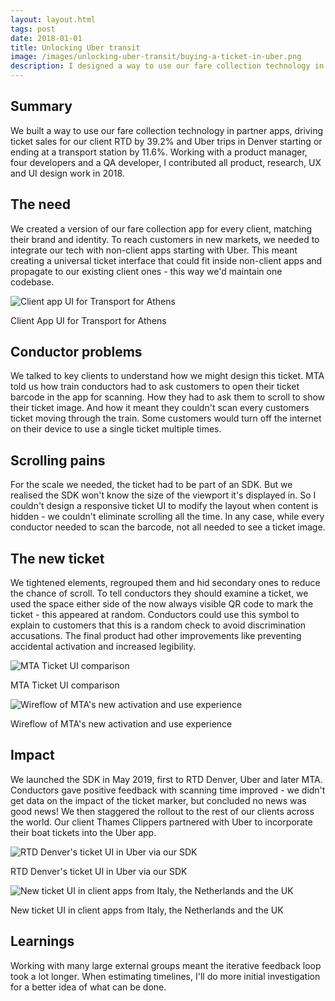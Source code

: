 ```yaml
---
layout: layout.html
tags: post
date: 2018-01-01
title: Unlocking Uber transit
image: /images/unlocking-uber-transit/buying-a-ticket-in-uber.png
description: I designed a way to use our fare collection technology in partner apps, driving ticket sales for our client RTD by 39.2% and Uber trips in Denver starting or ending at a transport station by 11.6%.
---
```

## Summary

We built a way to use our fare collection technology in partner apps, driving ticket sales for our client RTD by 39.2% and Uber trips in Denver starting or ending at a transport station by 11.6%. Working with a product manager, four developers and a QA developer, I contributed all product, research, UX and UI design work in 2018.

## The need

We created a version of our fare collection app for every client, matching their brand and identity. To reach customers in new markets, we needed to integrate our tech with non-client apps starting with Uber. This meant creating a universal ticket interface that could fit inside non-client apps and propagate to our existing client ones - this way we'd maintain one codebase.

![Client app UI for Transport for Athens](/images/unlocking-uber-transit/woman-using-athens-mobile-travel-app.jpg)<figcaption>Client App UI for Transport for Athens</figcaption>

## Conductor problems

We talked to key clients to understand how we might design this ticket. MTA told us how train conductors had to ask customers to open their ticket barcode in the app for scanning. How they had to ask them to scroll to show their ticket image. And how it meant they couldn't scan every customers ticket moving through the train. Some customers would turn off the internet on their device to use a single ticket multiple times.

## Scrolling pains

For the scale we needed, the ticket had to be part of an SDK. But we realised the SDK won't know the size of the viewport it's displayed in. So I couldn't design a responsive ticket UI to modify the layout when content is hidden - we couldn't eliminate scrolling all the time. In any case, while every conductor needed to scan the barcode, not all needed to see a ticket image.

## The new ticket

We tightened elements, regrouped them and hid secondary ones to reduce the chance of scroll. To tell conductors they should examine a ticket, we used the space either side of the now always visible QR code to mark the ticket - this appeared at random. Conductors could use this symbol to explain to customers that this is a random check to avoid discrimination accusations. The final product had other improvements like preventing accidental activation and increased legibility.

![MTA Ticket UI comparison](/images/unlocking-uber-transit/mta-app-ticket-comparison.png)<figcaption>MTA Ticket UI comparison</figcaption>

![Wireflow of MTA's new activation and use experience](/images/unlocking-uber-transit/mta-new-wireflow-activation.png)<figcaption>Wireflow of MTA's new activation and use experience</figcaption>

## Impact

We launched the SDK in May 2019, first to RTD Denver, Uber and later MTA. Conductors gave positive feedback with scanning time improved - we didn't get data on the impact of the ticket marker, but concluded no news was good news! We then staggered the rollout to the rest of our clients across the world. Our client Thames Clippers partnered with Uber to incorporate their boat tickets into the Uber app.

![RTD Denver's ticket UI in Uber via our SDK](/images/unlocking-uber-transit/rta-via-uber-with-our-SDK.jpg)<figcaption>RTD Denver's ticket UI in Uber via our SDK</figcaption>

![New ticket UI in client apps from Italy, the Netherlands and the UK](/images/unlocking-uber-transit/new-ticket-ui-in-other-apps.png)<figcaption> New ticket UI in client apps from Italy, the Netherlands and the UK</figcaption>

## Learnings

Working with many large external groups meant the iterative feedback loop took a lot longer. When estimating timelines, I'll do more initial investigation for a better idea of what can be done.